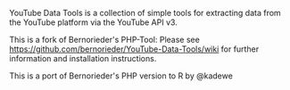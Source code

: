 YouTube Data Tools is a collection of simple tools for extracting data from the YouTube platform via the YouTube API v3.

This is a fork of Bernorieder's PHP-Tool: Please see https://github.com/bernorieder/YouTube-Data-Tools/wiki for further information and installation instructions.

This is a port of Bernorieder's PHP version to R by @kadewe

